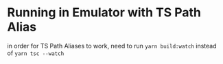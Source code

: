 # Running in Emulator with TS Path Alias
in order for TS Path Aliases to work, need to run `yarn build:watch` instead of `yarn tsc --watch`
